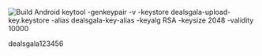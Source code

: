 ![Build Android](https://build.appcenter.ms/v0.1/apps/634daa85-c3a6-4910-b997-13879c74028c/branches/testing/badge)
keytool -genkeypair -v -keystore dealsgala-upload-key.keystore -alias dealsgala-key-alias -keyalg RSA -keysize 2048 -validity 10000

dealsgala123456